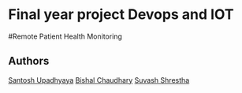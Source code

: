 # Final year project Devops and IOT
#Remote Patient Health Monitoring

## Authors

[Santosh Upadhyaya](https://github.com/santosh-786)
[Bishal Chaudhary](https://github.com/bishal350)
[Suvash Shrestha](https://github.com/suvash19)
